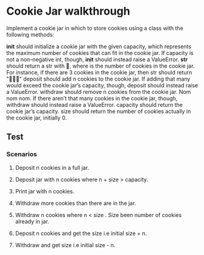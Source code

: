 # Cookie Jar walkthrough #

Implement a cookie jar in which to store cookies using a class with the following methods:

__init__ should initialize a cookie jar with the given capacity, which represents the maximum number of cookies that can fit in the cookie jar. If capacity is not a non-negative int, though, __init__ should instead raise a ValueError.
__str__ should return a str with
🍪, where is the number of cookies in the cookie jar. For instance, if there are 3 cookies in the cookie jar, then str should return "🍪🍪🍪"
deposit should add n cookies to the cookie jar. If adding that many would exceed the cookie jar’s capacity, though, deposit should instead raise a ValueError.
withdraw should remove n cookies from the cookie jar. Nom nom nom. If there aren’t that many cookies in the cookie jar, though, withdraw should instead raise a ValueError.
capacity should return the cookie jar’s capacity.
size should return the number of cookies actually in the cookie jar, initially 0.

## Test ##

### Scenarios ###

1. Deposit n cookies in a full jar.

2. Deposit jar with n cookies where n + size > capacity.

3. Print jar with n cookies.

4. Withdraw more cookies than there are in the jar.

5. Withdraw n cookies where n < size . Size been number of cookies already in jar.

6. Deposit  n cookies and get the size i.e initial size + n.

7. Withdraw and get size i.e initial size - n.
